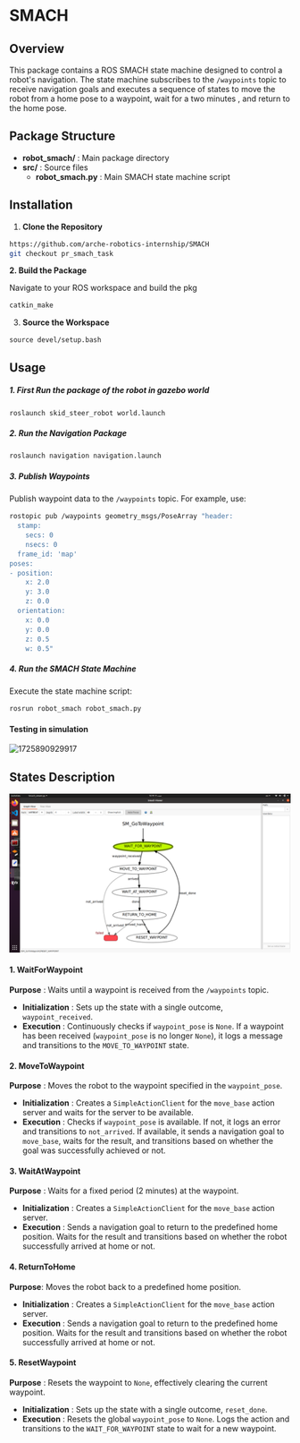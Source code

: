 # SMACH

## Overview

This package contains a ROS SMACH state machine designed to control a robot's navigation. The state machine subscribes to the `/waypoints` topic to receive navigation goals and executes a sequence of states to move the robot from a home pose to a waypoint, wait for a two minutes , and return to the home pose.

## Package Structure

* **robot_smach/** : Main package directory
* **src/** : Source files
  * **robot_smach.py** : Main SMACH state machine script

## Installation

1. **Clone the Repository**

```bash
https://github.com/arche-robotics-internship/SMACH
git checkout pr_smach_task 
```

 **2. Build the Package**

Navigate to your ROS workspace and build the pkg

```bash
catkin_make
```

3. **Source the Workspace**

```
source devel/setup.bash

```

## Usage

##### **1. First Run the package of the robot in gazebo world**

```bash
roslaunch skid_steer_robot world.launch
```

##### 2. Run the Navigation Package

```bash
roslaunch navigation navigation.launch 
```

##### **3. Publish Waypoints**

Publish waypoint data to the `/waypoints` topic. For example, use:

```bash
rostopic pub /waypoints geometry_msgs/PoseArray "header:
  stamp:
    secs: 0
    nsecs: 0
  frame_id: 'map'
poses:
- position:
    x: 2.0
    y: 3.0
    z: 0.0
  orientation: 
    x: 0.0
    y: 0.0
    z: 0.5
    w: 0.5"
```

##### **4. Run the SMACH State Machine**

Execute the state machine script:

```bash
rosrun robot_smach robot_smach.py 
```

#### Testing in simulation

![1725890929917](image/README/1725890929917.png)

## States Description

![1725889563900](image/README/1725889563900.png)


#### **1. WaitForWaypoint**

 **Purpose** : Waits until a waypoint is received from the `/waypoints` topic.

* **Initialization** : Sets up the state with a single outcome, `waypoint_received`.
* **Execution** : Continuously checks if `waypoint_pose` is `None`. If a waypoint has been received (`waypoint_pose` is no longer `None`), it logs a message and transitions to the `MOVE_TO_WAYPOINT` state.


#### **2. MoveToWaypoint**

 **Purpose** : Moves the robot to the waypoint specified in the `waypoint_pose`.

* **Initialization** : Creates a `SimpleActionClient` for the `move_base` action server and waits for the server to be available.
* **Execution** : Checks if `waypoint_pose` is available. If not, it logs an error and transitions to `not_arrived`. If available, it sends a navigation goal to `move_base`, waits for the result, and transitions based on whether the goal was successfully achieved or not.


#### **3. WaitAtWaypoint**

 **Purpose** : Waits for a fixed period (2 minutes) at the waypoint.

* **Initialization** : Creates a `SimpleActionClient` for the `move_base` action server.
* **Execution** : Sends a navigation goal to return to the predefined home position. Waits for the result and transitions based on whether the robot successfully arrived at home or not.


#### **4. ReturnToHome**

**Purpose**: Moves the robot back to a predefined home position.

* **Initialization** : Creates a `SimpleActionClient` for the `move_base` action server.
* **Execution** : Sends a navigation goal to return to the predefined home position. Waits for the result and transitions based on whether the robot successfully arrived at home or not.


#### **5. ResetWaypoint**

 **Purpose** : Resets the waypoint to `None`, effectively clearing the current waypoint.

* **Initialization** : Sets up the state with a single outcome, `reset_done`.
* **Execution** : Resets the global `waypoint_pose` to `None`. Logs the action and transitions to the `WAIT_FOR_WAYPOINT` state to wait for a new waypoint.
